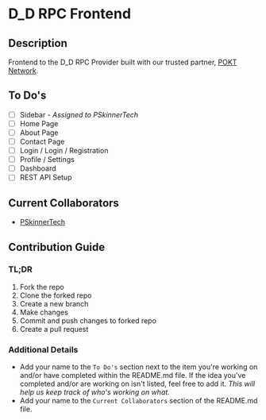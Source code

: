 # D_D RPC Frontend

## Description

Frontend to the D_D RPC Provider built with our trusted partner, [POKT Network](https://pokt.network/).

## To Do's

- [ ] Sidebar - _Assigned to PSkinnerTech_
- [ ] Home Page
- [ ] About Page
- [ ] Contact Page
- [ ] Login / Login / Registration
- [ ] Profile / Settings
- [ ] Dashboard
- [ ] REST API Setup

## Current Collaborators

- [PSkinnerTech](https://github.com/PSkinnerTech)

## Contribution Guide

### TL;DR

1. Fork the repo
2. Clone the forked repo
3. Create a new branch
4. Make changes
5. Commit and push changes to forked repo
6. Create a pull request

### Additional Details

- Add your name to the `To Do's` section next to the item you're working on and/or have completed within the README.md file. If the idea you've completed and/or are working on isn't listed, feel free to add it. _This will help us keep track of who's working on what._
- Add your name to the `Current Collaborators` section of the README.md file.

